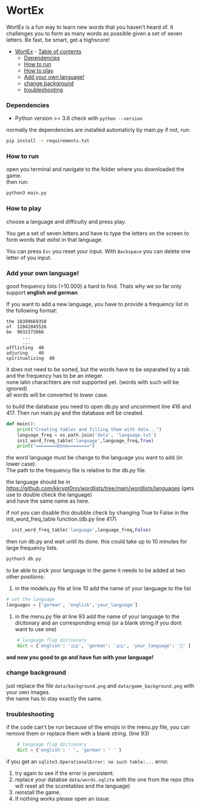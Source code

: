 # WortEx

WortEx is a fun way to learn new words that you haven't heard of.
It challenges you to form as many words as possible given a 
set of seven letters. Be fast, be smart, get a highscore!

- [WortEx](#wortex)
      - [Table of contents](#table-of-contents)
    - [Dependencies](#dependencies)
    - [How to run](#how-to-run)
    - [How to play](#how-to-play)
    - [Add your own language!](#add-your-own-language)
    - [change background](#change-background)
    - [troubleshooting](#troubleshooting)

### Dependencies

- Python version >= 3.6
  check with `python --version`

normally the dependencies are installed automaticly by main.py
if not, run:
```bash
pip install -r requirements.txt
```

### How to run
open you terminal and navigate to the folder where you downloaded the game.\
then run:
```bash
python3 main.py
```

### How to play

choose a language and difficulty and press play.

You get a set of seven letters and have to type the letters on the screen to
form words that exitst in that language.

You can press `Esc` you reset your input. With `Backspace` you can delete one
letter of you input.

### Add your own language!

good frequency lists (>10.000) a hard to find. Thats why we so far only support **english and german**.

If you want to add a new language, you have to provide a frequency list in the following format:
```csv
the	18399669358
of	12042045526
be	9032373066
      ...
      ...
afflicting	40
adjuring	40
spiritualizing	40
```
it does not need to be sorted, but the words have to be separated by a tab and the frequency has to be an integer.\
none latin charachters are not supported yet. (words with such will be ignored)\
all words will be converted to lower case.

to build the database you need to open db.py and uncomment line 416 and 417. Then run main.py and the database will be created.
```python
def main():
    print("Creating tables and filling them with data...")
    language_freq = os.path.join('data', 'language.txt')
    init_word_freq_table('language',language_freq,True)
    print("========Done========")
```
the word language must be change to the language you want to add (in lower case).\
The path to the frequency file is relative to the db.py file.

the language should be in https://github.com/kkrypt0nn/wordlists/tree/main/wordlists/languages (gets use to double check the language)\
and have the same name as here.

if not you can disable this doubble check by changing True to False in the init_word_freq_table function.(db.py line 417)
```python
  init_word_freq_table('language',language_freq,False)
```

then run db.py and wait until its done. this could take up to 10 minutes for large frequency lists.
```bash
python3 db.py
```

to be able to pick your language in the game it needs to be added at two other positions:
1. in the models.py file at line 10 add the name of your language to the list
```python
# set the language
languages = ['german', 'english','your_language']
```
1. in the menu.py file at line 93 add the name of your language to the dicitonary and an corresponding emoji (or a blank string if you dont want to use one)
```python
    # language flag dictionary
    dict = {'english': '🇬🇧', 'german': '🇩🇪', 'your_language': '🦤' }
```

**and now you good to go and have fun with your language!**

### change background

just replace the file `data/background.png` and `data/game_background.png` with your own images.\
the name has to stay exactly the same.

### troubleshooting
if the code can't be run because of the emojis in the menu.py file, you can remove them or replace them with a blank string.
(line 93)
```python
    # language flag dictionary
    dict = {'english': ' ', 'german': ' ' }
```

if you get an `sqlite3.OperationalError: no such table:...` error.
1. try again to see if the error is persistent.
2. replace your databse `data/words.sqlite` with the one from the repo (this will reset all the scoretables and the language)
3. reinstall the game.
4. if nothing works please open an issue.
